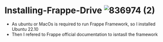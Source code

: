 # Installing-Frappe-Drive ![836974 (2)](https://user-images.githubusercontent.com/103517339/220635314-fc123f8f-cd9d-4a1a-bdc6-6ca2841d0695.jpg)



- As ubuntu or MacOs is required to run Frappe Framework, so I installed Ubuntu 22.10
- Then I refered to Frappe official documentation to isntasll the framework

